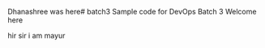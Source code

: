 
Dhanashree was here# batch3
Sample code for DevOps Batch 3
 Welcome here
  
  
  
  hir sir i  am mayur
